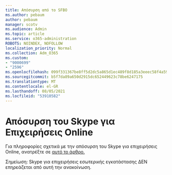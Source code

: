 ```yaml
---
title: Απόσυρση από το SFBO
ms.author: pebaum
author: pebaum
manager: scotv
ms.audience: Admin
ms.topic: article
ms.service: o365-administration
ROBOTS: NOINDEX, NOFOLLOW
localization_priority: Normal
ms.collection: Adm_O365
ms.custom:
- "9000699"
- "2596"
ms.openlocfilehash: 099f331367be8ff5d2dc5a865d1ec489f8d185a3eeec58f4a59ca50fa8a65ee7
ms.sourcegitcommit: b5f7da89a650d2915dc652449623c78be6247175
ms.translationtype: MT
ms.contentlocale: el-GR
ms.lasthandoff: 08/05/2021
ms.locfileid: "53910582"
---
```

# <a name="skype-for-business-online-retirement"></a>Απόσυρση του Skype για Επιχειρήσεις Online

Για πληροφορίες σχετικά με την απόσυρση του Skype για επιχειρήσεις Online, ανατρέξτε σε [αυτό το άρθρο.](https://techcommunity.microsoft.com/t5/Microsoft-Teams-Blog/Skype-for-Business-Online-to-Be-Retired-in-2021/ba-p/777833)

Σημείωση: Skype για επιχειρήσεις εσωτερικής εγκατάστασης ΔΕΝ επηρεάζεται από αυτή την ανακοίνωση. 
